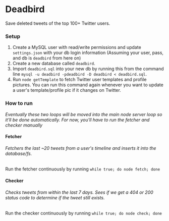 # Deadbird
Save deleted tweets of the top 100+ Twitter users.

### Setup
1. Create a MySQL user with read/write permissions and update `settings.json` with your db login information (Assuming your user, pass, and db is `deadbird` from here on)
2. Create a new database called `deadbird`.
3. Import `deadbird.sql` into your new db by running this from the command line `mysql -u deadbird -pdeadbird -D deadbird < deadbird.sql`.
4. Run `node getTemplate` to fetch Twitter user templates and profile pictures. You can run this command again whenever you want to update a user's template/profile pic if it changes on Twitter.

### How to run
*Eventually these two loops will be moved into the main node server loop so it'll be done automatically. For now, you'll have to run the fetcher and checker manually*

#### Fetcher
###### Fetchers the last ~20 tweets from a user's timeline and inserts it into the database/fs. 
Run the fetcher continuously by running `while true; do node fetch; done`

#### Checker
###### Checks tweets from within the last 7 days. Sees if we get a 404 or 200 status code to determine if the tweet still exists.
Run the checker continuously by running `while true; do node check; done`

